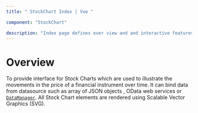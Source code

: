 ```yaml
---
title: " StockChart Index | Vue "

component: "StockChart"

description: "Index page defines over view and and interactive features of the stock chart."
---
```


# Overview

To provide interface for Stock Charts which are used to illustrate the movements in the price of a financial instrument over time.
It can bind data from  datasource such as array of JSON objects , OData web services or
[`DataManager`](http://ej2.syncfusion.com/documentation/data/api-dataManager.html). All Stock Chart elements are rendered using Scalable Vector Graphics (SVG).
